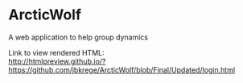# ArcticWolf
A web application to help group dynamics     
     
Link to view rendered HTML:     
http://htmlpreview.github.io/?https://github.com/jbkrege/ArcticWolf/blob/Final/Updated/login.html
